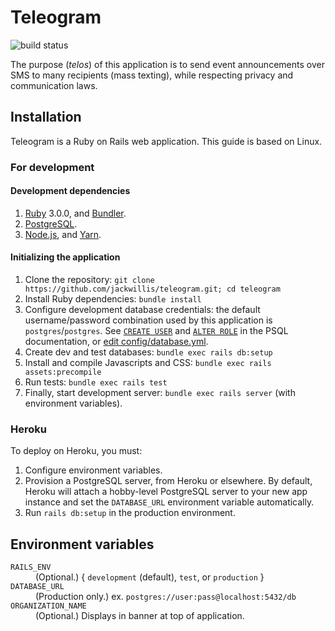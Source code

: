 # Teleogram

![build status](https://github.com/jackwillis/teleogram/actions/workflows/test.yml/badge.svg)

The purpose (*telos*) of this application is to send event announcements
over SMS to many recipients (mass texting),
while respecting privacy and communication laws.

## Installation

Teleogram is a Ruby on Rails web application.
This guide is based on Linux.

### For development

#### Development dependencies

1. [Ruby](http://www.ruby-lang.org/en/downloads/) 3.0.0,
and [Bundler](https://bundler.io/).
2. [PostgreSQL](https://www.postgresql.org/download/).
3. [Node.js](https://nodejs.org/en/download/),
and [Yarn](https://yarnpkg.com/getting-started/install).

#### Initializing the application

1. Clone the repository: `git clone https://github.com/jackwillis/teleogram.git; cd teleogram`
2. Install Ruby dependencies: `bundle install`
3. Configure development database credentials: the default username/password combination
used by this application is `postgres`/`postgres`.
See [`CREATE USER`](https://www.postgresql.org/docs/13/sql-createuser.html)
and [`ALTER ROLE`](https://www.postgresql.org/docs/13/sql-alterrole.html)
in the PSQL documentation,
or [edit config/database.yml](https://guides.rubyonrails.org/configuring.html#configuring-a-database).
4. Create dev and test databases: `bundle exec rails db:setup`
5. Install and compile Javascripts and CSS: `bundle exec rails assets:precompile`
6. Run tests: `bundle exec rails test`
7. Finally, start development server: `bundle exec rails server` (with environment variables).

### Heroku

To deploy on Heroku, you must:
1. Configure environment variables.
2. Provision a PostgreSQL server, from Heroku or elsewhere.
By default, Heroku will attach a hobby-level PostgreSQL server to your new app instance
and set the `DATABASE_URL` environment variable automatically.
3. Run `rails db:setup` in the production environment.

## Environment variables

<dl>
  <dt><code>RAILS_ENV</code></dt>
  <dd>(Optional.) { <code>development</code> (default), <code>test</code>, or <code>production</code> }</dd>

  <dt><code>DATABASE_URL</code></dt>
  <dd>(Production only.) ex. <code>postgres://user:pass@localhost:5432/db</code></dd>

  <dt><code>ORGANIZATION_NAME</code></dt>
  <dd>(Optional.) Displays in banner at top of application.</dd>
</dl>